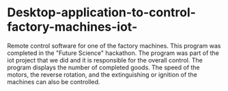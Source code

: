 # Desktop-application-to-control-factory-machines-iot-
Remote control software for one of the factory machines. This program was completed in the "Future Science" hackathon. The program was part of the iot project that we did and it is responsible for the overall control. The program displays the number of completed goods. The speed of the motors, the reverse rotation, and the extinguishing or ignition of the machines can also be controlled.

